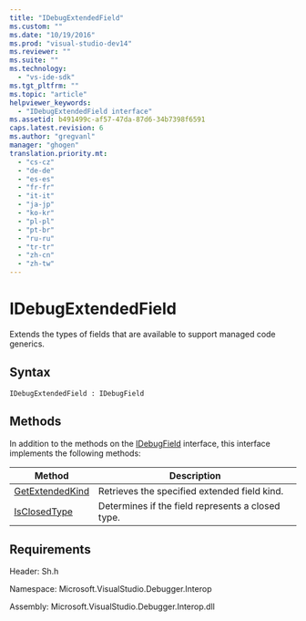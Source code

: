 ```yaml
---
title: "IDebugExtendedField"
ms.custom: ""
ms.date: "10/19/2016"
ms.prod: "visual-studio-dev14"
ms.reviewer: ""
ms.suite: ""
ms.technology: 
  - "vs-ide-sdk"
ms.tgt_pltfrm: ""
ms.topic: "article"
helpviewer_keywords: 
  - "IDebugExtendedField interface"
ms.assetid: b491499c-af57-47da-87d6-34b7398f6591
caps.latest.revision: 6
ms.author: "gregvanl"
manager: "ghogen"
translation.priority.mt: 
  - "cs-cz"
  - "de-de"
  - "es-es"
  - "fr-fr"
  - "it-it"
  - "ja-jp"
  - "ko-kr"
  - "pl-pl"
  - "pt-br"
  - "ru-ru"
  - "tr-tr"
  - "zh-cn"
  - "zh-tw"
---
```

# IDebugExtendedField
Extends the types of fields that are available to support managed code generics.  
  
## Syntax  
  
```  
IDebugExtendedField : IDebugField  
```  
  
## Methods  
 In addition to the methods on the [IDebugField](../extensibility-debugger-reference/idebugfield.md) interface, this interface implements the following methods:  
  
|Method|Description|  
|------------|-----------------|  
|[GetExtendedKind](../extensibility-debugger-reference/idebugextendedfield--getextendedkind.md)|Retrieves the specified extended field kind.|  
|[IsClosedType](../extensibility-debugger-reference/idebugextendedfield--isclosedtype.md)|Determines if the field represents a closed type.|  
  
## Requirements  
 Header: Sh.h  
  
 Namespace: Microsoft.VisualStudio.Debugger.Interop  
  
 Assembly: Microsoft.VisualStudio.Debugger.Interop.dll